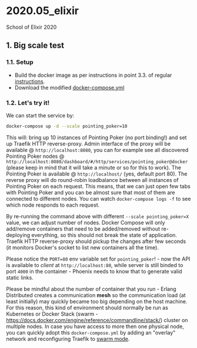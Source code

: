 # 2020.05_elixir
School of Elixir 2020


## 1. Big scale test

### 1.1. Setup

* Build the docker image as per instructions in point 3.3. of regular [instructions](../README.md).
* Download the modified [docker-compose.yml](docker-compose.yml)

### 1.2. Let's try it!

We can start the service by:

```bash
docker-compose up -d --scale pointing_poker=10
```

This will: bring up 10 instances of Pointing Poker (no port binding!) and set up Traefik HTTP reverse-proxy.
Admin interface of the proxy will be available @ `http://localhost:8080`, you can for example see all discovered Pointing Poker nodes @ `http://localhost:8080/dashboard/#/http/services/pointing_poker@docker` (please keep in mind that it will take a minute or so for this to work).
The Pointing Poker is available @ `http://localhost/` (yes, default port 80). The reverse proxy will do round-robin loadbalance between all instances of Pointing Poker on each request. This means, that we can just open few tabs with Pointing Poker and you can be almost sure that most of them are connected to different nodes. You can watch `docker-compose logs -f` to see which node responds to each request.

By re-running the command above with different `--scale pointing_poker=X` value, we can adjust number of nodes. Docker Compose will only add/remove containers that need to be added/removed without re-deploying everything, so this should not break the state of application. Traefik HTTP reverse-proxy should pickup the changes after few seconds (it monitors Docker's socket to list new containers all the time).

Please notice the `PORT=80` env variable set for `pointing_poker`! - now the API is available to *client* at `http://localhost:80`, while server is still binded to port `4000` in the container - Phoenix needs to know that to generate valid static links.

Please be mindful about the number of container that you run - Erlang Distributed creates a communication **mesh** so the communication load (at least initially) may quickly became too big depending on the host machine. For this reason, this kind of environment should normally be run as Kubernetes or Docker Stack (swarm - https://docs.docker.com/engine/reference/commandline/stack/) cluster on multiple nodes. In case you have access to more then one physical node, you can quickly adopt this `docker-compose.yml` by adding an "overlay" network and reconfiguring Traefik to [swarm mode](https://docs.traefik.io/providers/docker/#docker-swarm-mode).